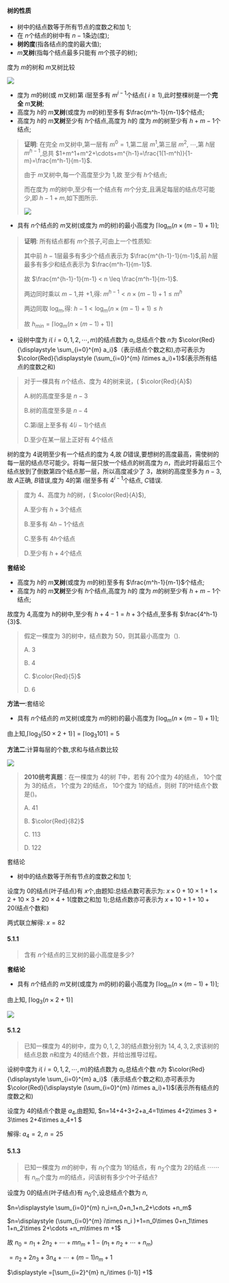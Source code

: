 #### 树的性质

* 树中的结点数等于所有节点的度数之和加 $1$;
* 在 $n$个结点的树中有 $n-1$条边(度);
* **树的度**(指各结点的度的最大值);
*  $m$**叉树**(指每个结点最多只能有 $m$个孩子的树);

度为 $m$的树和 $m$叉树比较

![](https://cdn.acwing.com/media/article/image/2023/08/03/85276_5d0b1f4e31-20230803111704.png) 

* 度为 $m$的树(或 $m$叉树)第 $i$层至多有 $m^{i-1}$个结点( $i \geq 1$),此时整棵树是一个**完全** $m$**叉树**;
* 高度为 $h$的 $m$**叉树**(或度为 $m$的树)至多有 $\frac{m^h-1}{m-1}$个结点;
* 高度为 $h$的 $m$**叉树**至少有 $h$个结点,高度为 $h$的 度为 $m$的树至少有 $h+m-1$个结点;

>  **证明**: 在完全 $m$叉树中,第一层有 $m^0=1$,第二层 $m^1$,第三层 $m^2$, $\cdots$,第 $h$层 $m^{h-1}$,总共 $1+m^1+m^2+\cdots+m^{h-1}=\frac{1(1-m^h)}{1-m}=\frac{m^h-1}{m-1}$.
>
> 由于 $m$叉树中,每一个高度至少为 $1$,故 至少有 $h$个结点;
>
> 而在度为 $m$的树中,至少有一个结点有 $m$个分支,且满足每层的结点尽可能少,即 $h-1 + m$,如下图所示.
>
> ![](https://cdn.acwing.com/media/article/image/2023/08/03/85276_082c10ec31-20230803124836.png) 

* 具有 $n$个结点的 $m$叉树(或度为 $m$的树)的最小高度为 $\left \lceil \log  _ m (n\times (m-1)+1)\right \rceil$;

>  **证明**: 所有结点都有 $m$个孩子,可由上一个性质知:
>
> 其中前 $h-1$层最多有多少个结点表示为 $\frac{m^{h-1}-1}{m-1}$,前 $h$层最多有多少和结点表示为 $\frac{m^h-1}{m-1}$.
>
> 故  $\frac{m^{h-1}-1}{m-1} < n \leq \frac{m^h-1}{m-1}$.
>
> 两边同时乘以 $m-1$,并 $+1$,得: $m^{h-1} < n\times (m-1)+1 \leq m^h$ 
>
> 两边同取 $\log _m$,得:  $h-1 < \log _m (n\times (m-1)+1) \leq h$
>
> 故 $h_{min}=\left \lceil \log _m (n\times (m-1)+1) \right \rceil$

* 设树中度为 $i$( $i=0,1,2,\cdots,m$)的结点数为 $a_i$,总结点个数 $n$为 $\color{Red}{\displaystyle \sum_{i=0}^{m} a_i}$（表示结点个数之和),亦可表示为$\color{Red}{\displaystyle (\sum_{i=0}^{m} i\times a_i)+1}$(表示所有结点的度数之和)

>  对于一棵具有 $n$个结点、度为 $4$的树来说，( $\color{Red}{A}$)
>
>  A.树的高度至多是 $n-3$
>
>  B.树的高度至多是 $n-4$
>
>  C.第i层上至多有 $4(i-1)$个结点
>
>  D.至少在某一层上正好有 $4$个结点

树的度为 $4$说明至少有一个结点的度为 $4$,故 $D$错误,要想树的高度最高，需使树的每一层的结点尽可能少。将每一层只放一个结点的树高度为 $n$，而此时将最后三个结点放到了倒数第四个结点那一层，所以高度减少了 $3$，故树的高度至多为 $n-3$,故 $A$正确, $B$错误,度为 $4$的第 $i$层至多有 $4^{i-1}$个结点, $C$错误. 

>  度为 $4$、高度为 $h$的树，( $\color{Red}{A}$),
>
> A.至少有 $h+3$个结点
>
> B.至多有 $4h-1$个结点
>
> C.至多有 $4h$个结点
>
> D.至少有 $h+4$个结点

**套结论**

* 高度为 $h$的 $m$**叉树**(或度为 $m$的树)至多有 $\frac{m^h-1}{m-1}$个结点;
* 高度为 $h$的 $m$**叉树**至少有 $h$个结点,高度为 $h$的 度为 $m$的树至少有 $h+m-1$个结点;

故度为 $4$,高度为 $h$的树中,至少有 $h+4-1=h+3$个结点,至多有 $\frac{4^h-1}{3}$.

>  假定一棵度为 $3$的树中，结点数为 $50$，则其最小高度为（).
>
> A. $3$
>
> B. $4$
>
> C. $\color{Red}{5}$
>
> D. $6$

**方法一**:套结论

* 具有 $n$个结点的 $m$叉树(或度为 $m$的树)的最小高度为 $\left \lceil \log  _ m (n\times (m-1)+1)\right \rceil$;

由上知,$\left \lceil \log _3 (50\times 2+1) \right \rceil=\left \lceil \log _3 101 \right \rceil=5$

**方法二**:计算每层的个数,求和与结点数比较

![](https://cdn.acwing.com/media/article/image/2023/08/03/85276_281e1c7a31-20230803135350.png) 

>  **2010统考真题**：在一棵度为 $4$的树 $T$中，若有 $20$个度为 $4$的结点， $10$个度为 $3$的结点， $1$个度为 $2$的结点， $10$个度为 $1$的结点，则树 $T$的叶结点个数是()。
>
> A.  $41$
>
> B.  $\color{Red}{82}$
>
> C.  $113$
>
> D. $122$

套结论

* 树中的结点数等于所有节点的度数之和加 $1$;

设度为 $0$的结点(叶子结点)有 $x$个,由题知:总结点数可表示为: $x\times 0+10\times 1+ 1\times 2+10\times 3+20\times 4+1$(度数之和加 $1$);总结点数亦可表示为 $x+10+1+10+20$(结点个数和)

两式联立解得: $x=82$

#### 5.1.1

>  含有 $n$个结点的三叉树的最小高度是多少?

**套结论**

* 具有 $n$个结点的 $m$叉树(或度为 $m$的树)的最小高度为 $\left \lceil \log  _ m (n\times (m-1)+1)\right \rceil$;

由上知, $\left \lceil \log _3 (n\times 2+1) \right \rceil$

![](https://cdn.acwing.com/media/article/image/2023/08/03/85276_26e2f37931-20230803145032.png) 

#### 5.1.2

>  已知一棵度为 $4$的树中，度为 $0,1,2,3$的结点数分别为 $14,4,3,2$,求该树的结点总数 $n$和度为 $4$的结点个数，并给出推导过程。

设树中度为 $i$( $i=0,1,2,\cdots,m$)的结点数为 $a_i$,总结点个数 $n$为 $\color{Red}{\displaystyle \sum_{i=0}^{m} a_i}$（表示结点个数之和),亦可表示为$\color{Red}{\displaystyle (\sum_{i=0}^{m} i\times a_i)+1}$(表示所有结点的度数之和)

设度为 $4$的结点个数是 $a_4$,由题知, $n=14+4+3+2+a_4=1\times 4+2\times 3 + 3\times 2+4\times a_4+1 $

解得: $a_4=2$, $n=25$

#### 5.1.3

>  已知一棵度为 $m$的树中，有 $n_1$个度为 $1$的结点，有 $n_2$个度为 $2$的结点  $\cdots\cdots$有 $n_m$个度为 $m$的结点，问该树有多少个叶子结点?

设度为 $0$的结点(叶子结点)有 $n_0$个,设总结点个数为 $n$,

 $n=\displaystyle \sum_{i=0}^{m} n_i=n_0+n_1+n_2+\cdots +n_m$

 $n=\displaystyle (\sum_{i=0}^{m} i\times n_i )+1=n_0\times 0+n_1\times 1+n_2\times 2+\cdots +n_m\times m +1$

故 $n_0=n_1+2n_2+\cdots+mn_m +1-(n_1+n_2+\cdots+n_m)$

$=n_2+2n_3+3n_4+\cdots+(m-1)n_m+1$

$\displaystyle =[\sum_{i=2}^{m} n_i\times (i-1)] +1$